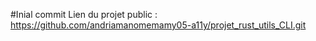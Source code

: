 #Inial commit
Lien du projet public : https://github.com/andriamanomemamy05-a11y/projet_rust_utils_CLI.git
